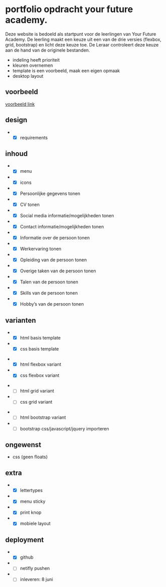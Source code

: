 # portfolio opdracht your future academy.

Deze website is bedoeld als startpunt voor de leerlingen van Your Future Academy.
De leerling maakt een keuze uit een van de drie versies (flexbox, grid, bootstrap) en licht deze keuze toe.
De Leraar controleert deze keuze aan de hand van de originele bestanden.

- indeling heeft prioriteit
- kleuren overnemen
- template is een voorbeeld, maak een eigen opmaak
- desktop layout

## voorbeeld

[voorbeeld link](https://yfademocv.netlify.app/#skills)

## design

- -[x] requirements

## inhoud

- -[x] menu
- -[x] icons
- -[x] Persoonlijke gegevens tonen
- -[x] CV tonen
- -[x] Social media informatie/mogelijkheden tonen
- -[x] Contact informatie/mogelijkheden tonen
- -[x] Informatie over de persoon tonen
- -[x] Werkervaring tonen
- -[x] Opleiding van de persoon tonen
- -[x] Overige taken van de persoon tonen
- -[x] Talen van de persoon tonen
- -[x] Skills van de persoon tonen
- -[x] Hobby’s van de persoon tonen

## varianten

- -[x] html basis template
- -[x] css basis template

* -[x] html flexbox variant
* -[x] css flexbox variant

- -[ ] html grid variant
- -[ ] css grid variant

* -[ ] html bootstrap variant
* -[ ] bootstrap css/javascript/jquery importeren

## ongewenst

- css (geen floats)

## extra

- -[x] lettertypes
- -[x] menu sticky
- -[x] print knop
- -[x] mobiele layout

## deployment

- -[x] github
- -[ ] netifly pushen
- -[ ] inleveren: 8 juni
